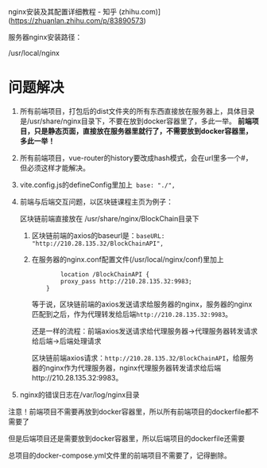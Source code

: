 nginx安装及其配置详细教程 - 知乎 (zhihu.com)](https://zhuanlan.zhihu.com/p/83890573)

服务器nginx安装路径：

/usr/local/nginx



# 问题解决

1. 所有前端项目，打包后的dist文件夹的所有东西直接放在服务器上，具体目录是/usr/share/nginx目录下，不要在放到docker容器里了，多此一举。
   **前端项目，只是静态页面，直接放在服务器里就行了，不需要放到docker容器里，多此一举！**

2. 所有前端项目，vue-router的history要改成hash模式，会在url里多一个#，但必须这样才能解决。

3. vite.config.js的defineConfig里加上` base: "./",`

4. 前端与后端交互问题，以区块链课程主页为例子：

   区块链前端直接放在 /usr/share/nginx/BlockChain目录下

   1. 区块链前端的axios的baseurl是：`baseURL: "http://210.28.135.32/BlockChainAPI",`

   2. 在服务器的nginx.conf配置文件(/usr/local/nginx/conf)里加上
      ```
              location /BlockChainAPI {
              proxy_pass http://210.28.135.32:9983;
          }
      ```

      等于说，区块链前端的axios发送请求给服务器的nginx，服务器的nginx匹配到之后，作为代理转发给后端`http://210.28.135.32:9983`。

      还是一样的流程：前端axios发送请求给代理服务器->代理服务器转发请求给后端->后端处理请求

      区块链前端axios请求：`http://210.28.135.32/BlockChainAPI`，给服务器的nginx作为代理服务器，nginx代理服务器转发请求给后端http://210.28.135.32:9983。

      

5. nginx的错误日志在/var/log/nginx目录



注意！前端项目不需要再放到docker容器里，所以所有前端项目的dockerfile都不需要了

但是后端项目还是需要放到docker容器里，所以后端项目的dockerfile还需要

总项目的docker-compose.yml文件里的前端项目不需要了，记得删除。





